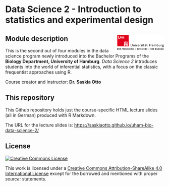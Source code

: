 Data Science 2 - Introduction to statistics and experimental design
================

## Module description <img src="images/uhh_logo.png" align="right" width="150" style="margin-left: 20px"/>

This is the second out of four modules in the data science program newly
introduced into the Bachelor Programs of the **Biology Department,
University of Hamburg**. *Data Science 2* introduces students into the
world of inferential statistics, with a focus on the classic frequentist
approaches using R.

Course creator and instructor: **Dr. Saskia Otto**

## This repository

This Github repository holds just the course-specific HTML lecture
slides (all in German) produced with R Markdown.

The URL for the lecture slides is:
<https://saskiaotto.github.io/uham-bio-data-science-2/>

## License

<a rel="license" href="http://creativecommons.org/licenses/by-sa/4.0/">
<img alt="Creative Commons License" style="border-width:0"
        src="https://i.creativecommons.org/l/by-sa/4.0/80x15.png" />
</a>

This work is licensed under a [Creative Commons Attribution-ShareAlike
4.0 International
License](http://creativecommons.org/licenses/by-sa/4.0/) except for the
borrowed and mentioned with proper *source:* statements.
